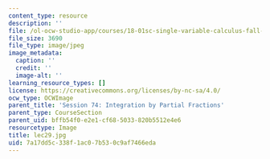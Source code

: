 ```yaml
---
content_type: resource
description: ''
file: /ol-ocw-studio-app/courses/18-01sc-single-variable-calculus-fall-2010/7a17dd5c338f1ac07b530c9af7466eda_lec29.jpg
file_size: 3690
file_type: image/jpeg
image_metadata:
  caption: ''
  credit: ''
  image-alt: ''
learning_resource_types: []
license: https://creativecommons.org/licenses/by-nc-sa/4.0/
ocw_type: OCWImage
parent_title: 'Session 74: Integration by Partial Fractions'
parent_type: CourseSection
parent_uid: bffb54f0-e2e1-cf68-5033-820b5512e4e6
resourcetype: Image
title: lec29.jpg
uid: 7a17dd5c-338f-1ac0-7b53-0c9af7466eda
---
```

